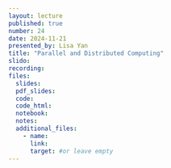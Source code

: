 ```yaml
---
layout: lecture
published: true
number: 24
date: 2024-11-21
presented_by: Lisa Yan
title: "Parallel and Distributed Computing"
slido:
recording:
files:
  slides:
  pdf_slides:
  code:
  code_html:
  notebook:
  notes:
  additional_files:
    - name:
      link:
      target: #or leave empty
---
```

